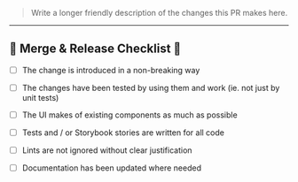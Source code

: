 > Write a longer friendly description of the changes this PR makes here.
---

## 🚀 Merge & Release Checklist 🤠

- [ ] The change is introduced in a non-breaking way
- [ ] The changes have been tested by using them and work (ie. not just by unit tests)
- [ ] The UI makes of existing components as much as possible
- [ ] Tests and / or Storybook stories are written for all code
- [ ] Lints are not ignored without clear justification
- [ ] Documentation has been updated where needed


